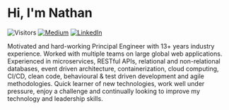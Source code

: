 # Hi, I'm Nathan

![Visitors](https://vbr.wocr.tk/badge?page_id=nathandeamer.nathandeamer&style=for-the-badge&logo=Github) 
[![Medium](https://img.shields.io/badge/Medium-12100E?style=for-the-badge&logo=medium&logoColor=white)](https://medium.com/@nathandeamer)
[![LinkedIn](https://img.shields.io/badge/LinkedIn-0077B5?style=for-the-badge&logo=linkedin&logoColor=white)](https://www.linkedin.com/in/nathandeamer/)

Motivated and hard-working Principal Engineer with 13+ years industry experience. Worked with multiple teams on large global web applications.  Experienced in microservices, RESTful APIs, relational and non-relational databases, event driven architecture, containerization, cloud computing, CI/CD, clean code, behavioural & test driven development and agile methodologies.  Quick learner of new technologies, work well under pressure, enjoy a challenge and continually looking to improve my technology and leadership skills.
